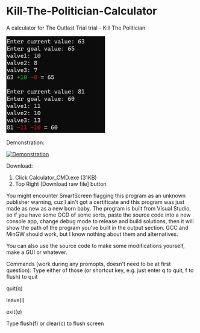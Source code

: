 # Kill-The-Politician-Calculator
A calculator for The Outlast Trial trial - Kill The Politician

![Thumbnail](https://github.com/ElaJustEla/Kill-The-Politician-Calculator/blob/main/Thumbnail/Thumb.png)

Demonstration:

[![Demonstration](https://img.youtube.com/vi/pM6Uad-y_Fw/0.jpg)](https://youtu.be/pM6Uad-y_Fw)


Download:
1. Click Calculator_CMD.exe (31KB)
2. Top Right [Download raw file] button

You might encounter SmartScreen flagging this program as an unknown publisher warning, 
cuz I ain't got a certificate and this program was just made as new as a new born baby.
The program is built from Visual Studio, so if you have some OCD of some sorts, paste the source code into a new console app,
change debug mode to release and build solutions, then it will show the path of the program you've built in the output section.
GCC and MinGW should work, but I know nothing about them and alternatives.

You can also use the source code to make some modifications yourself, make a GUI or whatever.

Commands (work during any promopts, doesn't need to be at first question):
Type either of those (or shortcut key, e.g. just enter q to quit, f to flush) to quit

quit(q)

leave(l)

exit(e)

Type flush(f) or clear(c) to flush screen
